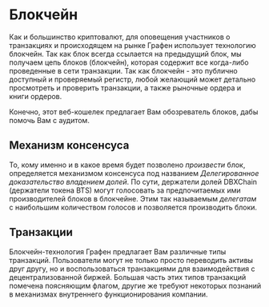 # Блокчейн

Как и большинство криптовалют, для оповещения участников о транзакциях и происходящем на рынке Графен использует технологию блокчейн. Так как блок всегда ссылается на предыдущий блок, мы получаем цепь блоков (блокчейн), которая содержит все когда-либо проведенные в сети транзакции. Так как блокчейн - это публично доступный и проверяемый регистр, любой желающий может детально просмотреть и проверить транзакции, а также рыночные ордера и книги ордеров.

Конечно, этот веб-кошелек предлагает Вам обозреватель блоков, дабы помочь Вам с аудитом.

## Механизм консенсуса

То, кому именно и в какое время будет позволено *произвести* блок, определяется механизмом консенсуса под названием *Делегированное доказательство владением долей*. По сути, держатели долей DBXChain (держатели токена BTS) могут голосовать за предпочитаемых ими производителей блоков в блокчейне. Этим так называемым *делегатам* с наибольшим количеством голосов и позволяется производить блоки.

## Транзакции

Блокчейн-технология Графен предлагает Вам различные типы транзакций. Пользователи могут не только просто переводить активы друг другу, но и воспользоваться транзакциями для взаимодействия с децентрализованной биржей. Большая часть этих типов транзакций помечена поясняющим флагом, другие же требуют некоторых познаний в механизмах внутреннего функционирования компании.